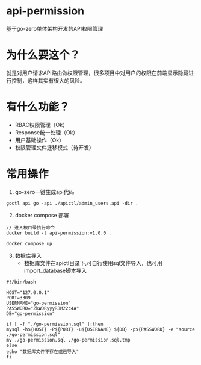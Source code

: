 # api-permission
基于go-zero单体架构开发的API权限管理

# 为什么要这个？
就是对用户请求API路由做权限管理，很多项目中对用户的权限在前端显示隐藏进行控制，这样其实有很大的风险。

# 有什么功能？
* RBAC权限管理（Ok）
* Response统一处理（Ok）
* 用户基础操作（Ok）
* 权限管理文件迁移模式（待开发）

# 常用操作
1. go-zero一键生成api代码
```shell
goctl api go -api ./apictl/admin_users.api -dir .
```

2. docker compose 部署
```shell
// 进入根目录执行命令
docker build -t api-permission:v1.0.0 .

docker compose up
```
3. 数据库导入
    * 数据库文件在apictl目录下,可自行使用sql文件导入，也可用import_database脚本导入
```shell
#!/bin/bash

HOST="127.0.0.1"
PORT=3309
USERNAME="go-permission"
PASSWORD="ZkWDRyyyRBM22c4A"
DB="go-permission"

if [ -f "./go-permission.sql" ];then
mysql -h${HOST} -P${PORT} -u${USERNAME} ${DB} -p${PASSWORD} -e "source ./go-permission.sql"
mv ./go-permission.sql ./go-permission.sql.tmp
else
echo "数据库文件不存在或已导入"
fi
```
